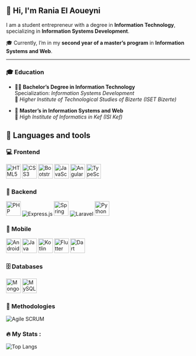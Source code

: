 ## 👋 Hi, I'm Rania El Aoueyni

I am a student entrepreneur with a degree in **Information Technology**, specializing in **Information Systems Development**.

🎓 Currently, I’m in my **second year of a master’s program** in **Information Systems and Web**.

---

### 🎓 Education

- 🧑‍💻 **Bachelor’s Degree in Information Technology**  
  Specialization: *Information Systems Development*  
  🏫 *Higher Institute of Technological Studies of Bizerte (ISET Bizerte)*

- 🧠 **Master’s in Information Systems and Web**  
  🏫 *High Institute of Informatics in Kef (ISI Kef)*


## 🧠 Languages and tools

### 💻 Frontend
<p>
  <img src="https://cdn.jsdelivr.net/gh/devicons/devicon/icons/html5/html5-original.svg" width="40" alt="HTML5"/>
  <img src="https://cdn.jsdelivr.net/gh/devicons/devicon/icons/css3/css3-original.svg" width="40" alt="CSS3"/>
  <img src="https://cdn.jsdelivr.net/gh/devicons/devicon/icons/bootstrap/bootstrap-plain.svg" width="40" alt="Bootstrap"/>
  <img src="https://cdn.jsdelivr.net/gh/devicons/devicon/icons/javascript/javascript-original.svg" width="40" alt="JavaScript"/>
  <img src="https://cdn.jsdelivr.net/gh/devicons/devicon/icons/angularjs/angularjs-original.svg" width="40" alt="Angular"/>
  <img src="https://cdn.jsdelivr.net/gh/devicons/devicon/icons/typescript/typescript-original.svg" width="40" alt="TypeScript"/>
</p>

### 🔧 Backend
<p>
  <img src="https://cdn.jsdelivr.net/gh/devicons/devicon/icons/php/php-original.svg" width="40" alt="PHP"/>
  <img src="https://img.shields.io/badge/Express.js-000000?style=for-the-badge&logo=express&logoColor=white" alt="Express.js"/>
  <img src="https://cdn.jsdelivr.net/gh/devicons/devicon/icons/spring/spring-original.svg" width="40" alt="Spring Boot"/>
  <img src="https://img.shields.io/badge/Laravel-FF2D20?style=for-the-badge&logo=laravel&logoColor=white" alt="Laravel"/>
  <img src="https://cdn.jsdelivr.net/gh/devicons/devicon/icons/python/python-original.svg" width="40" alt="Python"/>
</p>

### 📱 Mobile
<p>
  <img src="https://cdn.jsdelivr.net/gh/devicons/devicon/icons/android/android-original.svg" width="40" alt="Android"/>
  <img src="https://cdn.jsdelivr.net/gh/devicons/devicon/icons/java/java-original.svg" width="40" alt="Java"/>
  <img src="https://cdn.jsdelivr.net/gh/devicons/devicon/icons/kotlin/kotlin-original.svg" width="40" alt="Kotlin"/>
  <img src="https://cdn.jsdelivr.net/gh/devicons/devicon/icons/flutter/flutter-original.svg" width="40" alt="Flutter"/>
  <img src="https://cdn.jsdelivr.net/gh/devicons/devicon/icons/dart/dart-original.svg" width="40" alt="Dart"/>
</p>

### 🗄️ Databases
<p>
  <img src="https://cdn.jsdelivr.net/gh/devicons/devicon/icons/mongodb/mongodb-original.svg" width="40" alt="MongoDB"/>
  <img src="https://cdn.jsdelivr.net/gh/devicons/devicon/icons/mysql/mysql-original.svg" width="40" alt="MySQL"/>
</p>

### 📌 Methodologies
<p>
  <img src="https://img.shields.io/badge/Agile-SCRUM-blue?style=for-the-badge" alt="Agile SCRUM"/>
</p>

### 🔥 My Stats :

![Top Langs](https://github-readme-stats.vercel.app/api/top-langs/?username=el-aoueyni-rania&layout=compact&theme=radical)

